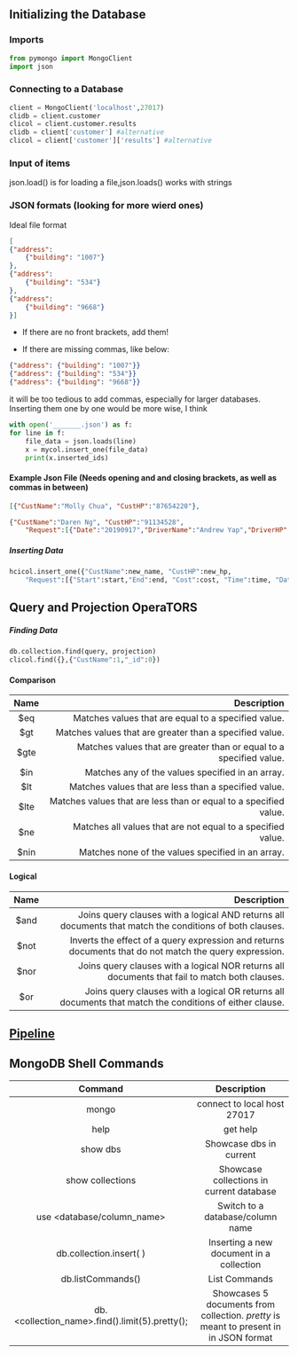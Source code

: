 ## Initializing the Database
### Imports
```python
from pymongo import MongoClient
import json
```

### Connecting to a Database
```python
client = MongoClient('localhost',27017)
clidb = client.customer
clicol = client.customer.results
clidb = client['customer'] #alternative
clicol = client['customer']['results'] #alternative
```
### Input of items

json.load() is for loading a file,json.loads() works with strings

### JSON formats (looking for more wierd ones)
Ideal file format 
```json
[
{"address": 
    {"building": "1007"}
},
{"address": 
    {"building": "534"}
},
{"address": 
    {"building": "9668"}
}]
```
- If there are no front brackets, add them!

- If there are missing commas, like below:
```json
{"address": {"building": "1007"}}
{"address": {"building": "534"}}
{"address": {"building": "9668"}}
```
it will be too tedious to add commas, especially for larger databases. Inserting them one by one would be more wise, I think
```python
with open('_______.json') as f:
for line in f:
    file_data = json.loads(line)
    x = mycol.insert_one(file_data)
    print(x.inserted_ids)
```
#### Example Json File (Needs opening and and closing brackets, as well as commas in between)

```json
[{"CustName":"Molly Chua", "CustHP":"87654220"},

{"CustName":"Daren Ng", "CustHP":"91134528",
    "Request":[{"Date":"20190917","DriverName":"Andrew Yap","DriverHP":"85331729"}]}]
```

##### Inserting Data
```python
hcicol.insert_one({"CustName":new_name, "CustHP":new_hp,
    "Request":[{"Start":start,"End":end, "Cost":cost, "Time":time, "Date":date,"DriverName":driver_n,"DriverHP":driver_hp}]})

```

## Query and Projection OperaTORS

##### Finding Data
```python
db.collection.find(query, projection)
clicol.find({},{"CustName":1,"_id":0})
```

#### Comparison
|Name|	Description                                                        |
|:-------------:| --------------------------------------------------------:|
|$eq |	Matches values that are equal to a specified value.                |
|$gt |	Matches values that are greater than a specified value.            |
|$gte|	Matches values that are greater than or equal to a specified value.|
|$in |	Matches any of the values specified in an array.                   |
|$lt |	Matches values that are less than a specified value.               |
|$lte|	Matches values that are less than or equal to a specified value.   |
|$ne |	Matches all values that are not equal to a specified value.        |
|$nin|	Matches none of the values specified in an array.                  |


#### Logical
|Name	|Description 
|:-------------:| ------------------------------------:|
|$and	|Joins query clauses with a logical AND returns all documents that match the conditions of both clauses.|
|$not	|Inverts the effect of a query expression and returns documents that do not match the query expression.|
|$nor	|Joins query clauses with a logical NOR returns all documents that fail to match both clauses.  |
|$or|	Joins query clauses with a logical OR returns all documents that match the conditions of either clause. |

## [Pipeline](https://www.w3resource.com/mongodb/shell-methods/collection/db-collection-aggregate.php)


## MongoDB Shell Commands
|**Command**|**Description**|
|:-------------:|:------------------:|
|mongo|connect to local host 27017|
|help|get help|
|show dbs	|Showcase dbs in current|
|show collections	|Showcase collections in current database|
|use <database/column_name>	|Switch to a database/column name|
|db.collection.insert( <document> )|Inserting a new document in a collection|
|db.listCommands()|List Commands|
|db.<collection_name>.find().limit(5).pretty(); |Showcases 5 documents from collection. _pretty_ is meant to present in in JSON format|
